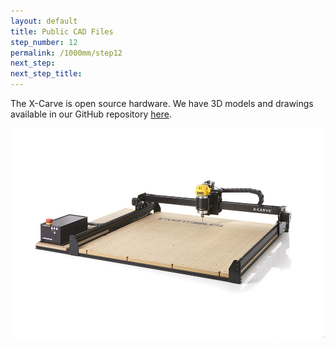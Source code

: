 ```yaml
---
layout: default
title: Public CAD Files
step_number: 12
permalink: /1000mm/step12
next_step: 
next_step_title:
---
```


The X-Carve is open source hardware. We have 3D models and drawings available in our GitHub repository <a href="https://github.com/inventables/x-carve-instructions/tree/fde4bedd4537b7e9a81e7140d53b280017ed5f06/1000mm/step12">here</a>.


<img src="/assets/x-carve-main.jpg">
